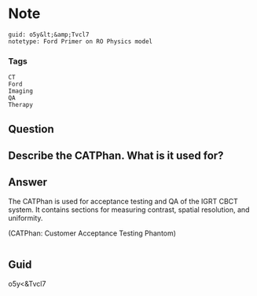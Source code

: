 # Note
```
guid: o5y&lt;&amp;Tvcl7
notetype: Ford Primer on RO Physics model
```

### Tags
```
CT
Ford
Imaging
QA
Therapy
```

## Question
<h2>Describe the CATPhan. What is it used for?</h2>

## Answer
<section>
<p>The CATPhan is used for acceptance testing and QA of the IGRT CBCT system. It contains sections for measuring contrast, spatial resolution, and uniformity.</p>
<p>(CATPhan: Customer Acceptance Testing Phantom)</p>
<p><img alt="" src="364C09FC-CECD-4932-9DC0-5CEB8A326CF4.png"/></p>


</section>

## Guid
o5y<&Tvcl7

